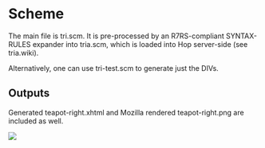 Scheme
=======

The main file is tri.scm. It is pre-processed by an R7RS-compliant
SYNTAX-RULES expander into tria.scm, which is loaded into Hop
server-side (see tria.wiki).

Alternatively, one can use tri-test.scm to generate just the DIVs.

Outputs
-------

Generated teapot-right.xhtml and Mozilla rendered teapot-right.png
are included as well.

<img src="https://github.com/kourzanov/teapots/blob/master/pjotr/teapot-right.png?raw=true"/>
